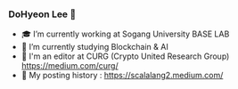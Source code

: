 ### DoHyeon Lee 👋
- 🎓 I’m currently working at Sogang University BASE LAB
- 🌱 I’m currently studying Blockchain & AI
- 📓 I'm an editor at CURG (Crypto United Research Group) https://medium.com/curg/
- 📓 My posting history : https://scalalang2.medium.com/
